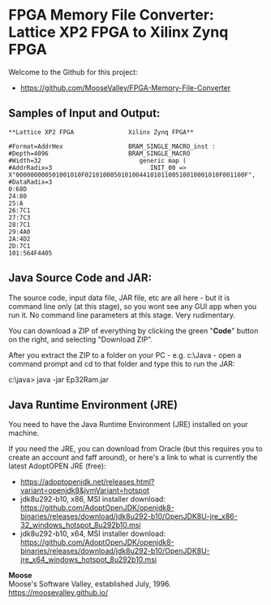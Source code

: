 # FPGA Memory File Converter: Lattice XP2 FPGA to Xilinx Zynq FPGA

Welcome to the Github for this project:
* https://github.com/MooseValley/FPGA-Memory-File-Converter


## Samples of Input and Output:

```
**Lattice XP2 FPGA               Xilinx Zynq FPGA**

#Format=AddrHex                  BRAM_SINGLE_MACRO_inst :
#Depth=4096                      BRAM_SINGLE_MACRO
#Width=32                           generic map (
#AddrRadix=3                           INIT_00 => X"000000000501001010F0210100050101004410101100510010001010F001100F",
#DataRadix=3
0:68D
24:80
25:A
26:7C1
27:7C3
28:7C1
29:4A0
2A:4D2
2D:7C1
101:564F4405
```


## Java Source Code and JAR:

The source code, input data file, JAR file, etc are all here - but it is command line only (at this stage), so you wont see any GUI app when you run it.  No command line parameters at this stage.  Very rudimentary.

You can download a ZIP of everything by clicking the green "**Code**" button on the right, and selecting "Download ZIP".

After you extract the ZIP to a folder on your PC - e.g. c:\Java - open a command prompt and cd to that folder and type this to run the JAR:

c:\java>  java -jar Ep32Ram.jar


## Java Runtime Environment (JRE)

You need to have the Java Runtime Environment (JRE) installed on your machine.

If you need the JRE, you can download from Oracle (but this requires you to create an account and faff around),
or here's a link to what is currently the latest AdoptOPEN JRE (free):
* https://adoptopenjdk.net/releases.html?variant=openjdk8&jvmVariant=hotspot
* jdk8u292-b10, x86, MSI installer download: https://github.com/AdoptOpenJDK/openjdk8-binaries/releases/download/jdk8u292-b10/OpenJDK8U-jre_x86-32_windows_hotspot_8u292b10.msi
* jdk8u292-b10, x64, MSI installer download: https://github.com/AdoptOpenJDK/openjdk8-binaries/releases/download/jdk8u292-b10/OpenJDK8U-jre_x64_windows_hotspot_8u292b10.msi

**Moose**
<br>Moose's Software Valley, established July, 1996.
<br>https://moosevalley.github.io/
